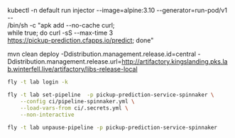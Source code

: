 kubectl -n default run injector --image=alpine:3.10 --generator=run-pod/v1  -- \
        /bin/sh -c "apk add --no-cache curl; \
        while true; do curl -sS --max-time 3 \
        https://pickup-prediction.cfapps.io/predict; done"
    
mvn clean deploy -Ddistribution.management.release.id=central -Ddistribution.management.release.url=http://artifactory.kingslanding.pks.lab.winterfell.live/artifactory/libs-release-local

```bash
fly -t lab login -k

fly -t lab set-pipeline  -p pickup-prediction-service-spinnaker \
    --config ci/pipeline-spinnaker.yml \
    --load-vars-from ci/.secrets.yml \
    --non-interactive
 
fly -t lab unpause-pipeline -p pickup-prediction-service-spinnaker
```
